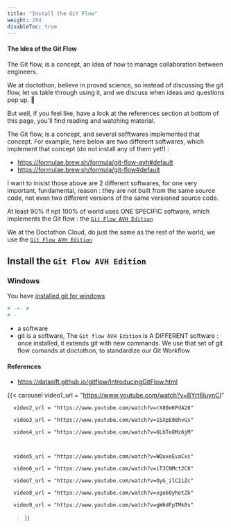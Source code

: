 ```yaml
---
title: "Install the Git Flow"
weight: 204
disableToc: true
---
```


#### The Idea of the Git Flow

The Git flow, is a concept, an idea of how to manage collaboration between engineers.

We at doctothon, believe in proved science, so instead of discussing the git flow, let us takle through using it, and we discuss when ideas and questions pop up. :hammer:

But well, if you feel like, have a look at the references section at bottom of this page, you'll find reading and watching material.

The Git flow, is a concept, and several sofftwares implemented that concept. For example, here below are two different softwares, which implement that concept (do not install any of them yet!) :
* https://formulae.brew.sh/formula/git-flow-avh#default
* https://formulae.brew.sh/formula/git-flow#default

I want to inisist those above are 2 different softwares, for one very important, fundamental, reason : they are not built from the same source code, not even two different versions of the same versioned source code.


At least 90% if npt 100% of world uses ONE SPECIFIC software, which implements the Git flow : the [`Git Flow AVH Edition`](https://github.com/petervanderdoes/gitflow-avh)

We at the Doctothon Cloud, do just the same as the rest of the world, we use the [`Git Flow AVH Edition`](https://github.com/petervanderdoes/gitflow-avh)

## Install the `Git Flow AVH Edition`

### Windows

You have [installed git for windows](/fr/gitworkflows/install-git/)

```bash
# -+- #
# -

```


* a software
* git is a software, The `Git flow AVH Edition` is A DIFFERENT software : once installed, it extends git with new commands. We use that set of git flow comands at doctothon, to standardize our Git Workflow


#### References

* https://datasift.github.io/gitflow/IntroducingGitFlow.html


{{< carousel
      video1_url = "https://www.youtube.com/watch?v=BYrt6luynCI"

      video2_url = "https://www.youtube.com/watch?v=rX80eKPdA28"

      video3_url = "https://www.youtube.com/watch?v=1SXpE08hvGs"

      video4_url = "https://www.youtube.com/watch?v=6LhTe8Mz6jM"



      video5_url = "https://www.youtube.com/watch?v=WQuxeEvaCxs"

      video6_url = "https://www.youtube.com/watch?v=iT3CNMct2C8"

      video7_url = "https://www.youtube.com/watch?v=OyG_ilC2iZc"

      video8_url = "https://www.youtube.com/watch?v=xgo60yhetZk"

      video9_url = "https://www.youtube.com/watch?v=gW6dFpTMk8s"

>}}
